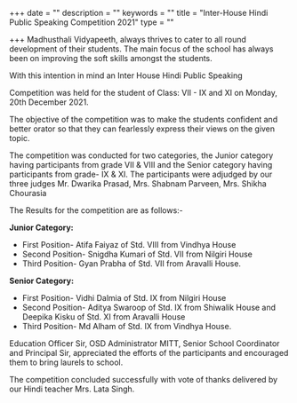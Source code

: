 +++
date = ""
description = ""
keywords = ""
title = "Inter-House Hindi Public Speaking Competition 2021"
type = ""

+++
Madhusthali Vidyapeeth, always thrives to cater to all round development of their students. The main focus of the school has always been on improving the soft skills amongst the students.

With this intention in mind an Inter House Hindi Public Speaking

Competition was held for the student of Class: VII - IX and XI on Monday, 20th December 2021.

The objective of the competition was to make the students confident and better orator so that they can fearlessly express their views on the given topic.

The competition was conducted for two categories, the Junior category having participants from grade VII & VIII and the Senior category having participants from grade- IX & XI. The participants were adjudged by our three judges Mr. Dwarika Prasad, Mrs. Shabnam Parveen, Mrs. Shikha Chourasia

The Results for the competition are as follows:-

 **Junior Category:**

* First Position- Atifa Faiyaz of Std. VIII from Vindhya House
* Second Position- Snigdha Kumari of Std. VII from Nilgiri House
* Third Position- Gyan Prabha of Std. VII from Aravalli House.

**Senior Category:**

* First Position- Vidhi Dalmia of Std. IX from Nilgiri House
* Second Position- Aditya Swaroop of Std. IX from Shiwalik House and Deepika Kisku of Std. XI from Aravalli House
* Third Position- Md Alham of Std. IX from Vindhya House.

Education Officer Sir, OSD Administrator MITT, Senior School Coordinator and Principal Sir, appreciated the efforts of the participants and encouraged them to bring laurels to school.

The competition concluded successfully with vote of thanks delivered by our Hindi teacher Mrs. Lata Singh.